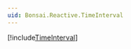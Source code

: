 ```yaml
---
uid: Bonsai.Reactive.TimeInterval
---
```


[!include[TimeInterval](~/articles/reactive-timeinterval.md)]